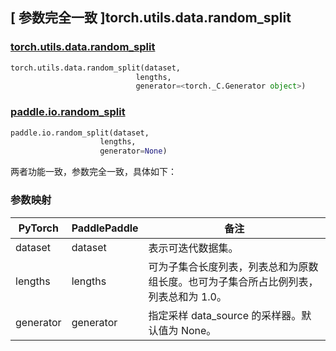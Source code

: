 ## [ 参数完全一致 ]torch.utils.data.random_split
### [torch.utils.data.random_split](https://pytorch.org/docs/stable/data.html?highlight=torch+utils+data+random_split#torch.utils.data.random_split)

```python
torch.utils.data.random_split(dataset,
                            lengths,
                            generator=<torch._C.Generator object>)
```

### [paddle.io.random_split](https://www.paddlepaddle.org.cn/documentation/docs/zh/develop/api/paddle/io/random_split_cn.html)

```python
paddle.io.random_split(dataset,
                    lengths,
                    generator=None)
```

两者功能一致，参数完全一致，具体如下：

### 参数映射

| PyTorch       | PaddlePaddle | 备注                                                                  |
| ------------- | ------------ |---------------------------------------------------------------------|
| dataset          | dataset            | 表示可迭代数据集。                                                           |
| lengths         | lengths         | 可为子集合长度列表，列表总和为原数组长度。也可为子集合所占比例列表，列表总和为 1.0。   |
| generator         | generator         | 指定采样 data_source 的采样器。默认值为 None。                                    |
